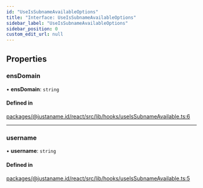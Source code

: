 ```yaml
---
id: "UseIsSubnameAvailableOptions"
title: "Interface: UseIsSubnameAvailableOptions"
sidebar_label: "UseIsSubnameAvailableOptions"
sidebar_position: 0
custom_edit_url: null
---
```


## Properties

### ensDomain

• **ensDomain**: `string`

#### Defined in

[packages/@justaname.id/react/src/lib/hooks/useIsSubnameAvailable.ts:6](https://github.com/JustaName-id/JustaName-sdk/blob/5db266b/packages/@justaname.id/react/src/lib/hooks/useIsSubnameAvailable.ts#L6)

___

### username

• **username**: `string`

#### Defined in

[packages/@justaname.id/react/src/lib/hooks/useIsSubnameAvailable.ts:5](https://github.com/JustaName-id/JustaName-sdk/blob/5db266b/packages/@justaname.id/react/src/lib/hooks/useIsSubnameAvailable.ts#L5)
